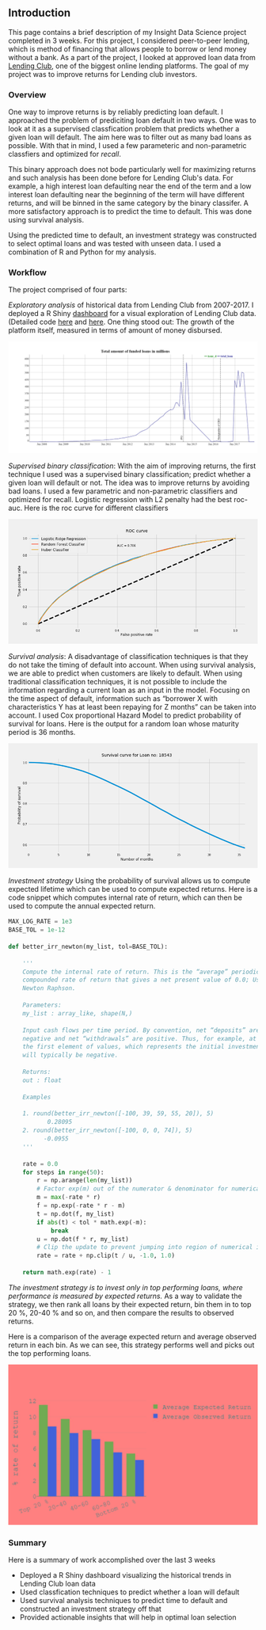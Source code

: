 ## Introduction

This page contains a brief description of my Insight Data Science project completed in 3 weeks. For this project, I considered peer-to-peer lending, which is method of financing that allows people to borrow or lend money without a bank. As a part of the project, I looked at approved loan data from [Lending Club](https://www.lendingclub.com/info/download-data.action), one of the biggest online lending platforms. The goal of my project was to improve returns for Lending club investors. 

### Overview
One way to improve returns is by reliably predicting loan default. I approached the problem of prediciting loan default in two ways. One was to look at it as a supervised classfication problem that predicts whether a given loan will default. The aim here was to filter 
out as many bad loans as possible. With that in mind, I used a few parameteric and non-parametric classfiers and optimized for *recall*. 

This binary approach does not bode particularly well for maximizing returns and such analysis has been done before for Lending Club's data. For example, a high interest loan defaulting near the end of the term and a low interest loan defaulting near the beginning of the term will have different returns, and will be binned in the same category by the binary classifer. A more satisfactory approach is to predict the time to default. This was done using survival analysis. 

Using the predicted time to default, an investment strategy was constructed to select optimal loans and was tested with unseen data. I used a combination of R and Python for my analysis. 

### Workflow

The project comprised of four parts:

*Exploratory analysis* of historical data from Lending Club from 2007-2017. I deployed a R Shiny [dashboard](https://puzzle-toad.shinyapps.io/peer_to_peer_lending/) for a visual exploration of Lending Club data. (Detailed code [here](https://github.com/iyer-karthik/Insight-project/tree/master/shiny) and [here](https://github.com/iyer-karthik/Insight-project/blob/master/EDA.ipynb). One thing stood out: The growth of the platform itself, measured in terms of amount of money disbursed. 

![LC growth](images/LC_growth.png)


*Supervised binary classification*:
With the aim of improving returns, the first technique I used was a supervised binary classification; predict whether a given loan will default or not. The idea was to improve returns by avoiding bad loans. I used a few parametric and non-parametric classifiers and optimized for recall. Logistic regression with L2 penalty had the best roc-auc. Here is the roc curve for different classifiers 

![ROCcurve](images/roc_final.png)

*Survival analysis*:
A disadvantage of classification techniques is that they do not take the timing of default into account. When using survival analysis, we are able to predict when customers are likely to default. When using traditional classification techniques, it is not possible to include the information regarding a current loan as an input in the model. Focusing on the time aspect of default, information such as “borrower X with characteristics Y has at least been repaying for Z months” can be taken into account. I used Cox proportional Hazard Model to predict probability of survival for loans. Here is the output for a random loan whose maturity period is 36 months.

![Survival](images/survival_curve_random_loan.png)

*Investment strategy*
Using the probability of survival allows us to compute expected lifetime which can be used to compute expected returns. Here is a code snippet which computes internal rate of return, which can then be used to compute the annual expected return. 

```python
MAX_LOG_RATE = 1e3
BASE_TOL = 1e-12

def better_irr_newton(my_list, tol=BASE_TOL):
    
    ''' 
    Compute the internal rate of return. This is the “average” periodically 
    compounded rate of return that gives a net present value of 0.0; Uses
    Newton Raphson. 
    
    Parameters:	
    my_list : array_like, shape(N,)

    Input cash flows per time period. By convention, net “deposits” are 
    negative and net “withdrawals” are positive. Thus, for example, at least 
    the first element of values, which represents the initial investment, 
    will typically be negative.

    Returns:	
    out : float
    
    Examples

    1. round(better_irr_newton([-100, 39, 59, 55, 20]), 5)
           0.28095
    2. round(better_irr_newton([-100, 0, 0, 74]), 5)
          -0.0955 
    ''' 
          
    rate = 0.0
    for steps in range(50):
        r = np.arange(len(my_list))
        # Factor exp(m) out of the numerator & denominator for numerical stability
        m = max(-rate * r)
        f = np.exp(-rate * r - m)
        t = np.dot(f, my_list)
        if abs(t) < tol * math.exp(-m):
            break
        u = np.dot(f * r, my_list)
        # Clip the update to prevent jumping into region of numerical instability
        rate = rate + np.clip(t / u, -1.0, 1.0)

    return math.exp(rate) - 1
```
*The investment strategy is to invest only in top performing loans, where performance is measured by expected returns.* As a way to validate the strategy, we then rank all loans by their expected return, bin them in to top 20 %, 20-40 % and so on, and then compare the results 
to observed returns. 

Here is a comparison of the average expected return and average observed return in each bin. As we can see, 
this strategy performs well and picks out the top performing loans. 

![performance](images/final_expected_return_plot-bell.jpg)

### Summary 
 Here is a summary of work accomplished over the last 3 weeks
- Deployed a R Shiny dashboard visualizing the historical trends in Lending Club loan data
- Used classfication techniques to predict whether a loan will default
- Used survival analysis techniques to predict time to default and constructed an investment strategy off that
- Provided actionable insights that will help in optimal loan selection

